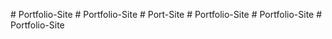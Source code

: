 
#   P o r t f o l i o - S i t e  
 #   P o r t f o l i o - S i t e  
 #   P o r t - S i t e  
 #   P o r t f o l i o - S i t e  
 #   P o r t f o l i o - S i t e  
 #   P o r t f o l i o - S i t e  
 